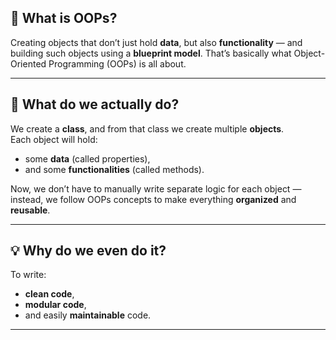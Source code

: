 
## 🔷 What is OOPs?

Creating objects that don’t just hold **data**, but also **functionality** — and building such objects using a **blueprint model**. That’s basically what Object-Oriented Programming (OOPs) is all about.

---

## 🔨 What do we actually do?

We create a **class**, and from that class we create multiple **objects**.  
Each object will hold:
- some **data** (called properties),
- and some **functionalities** (called methods).  

Now, we don’t have to manually write separate logic for each object — instead, we follow OOPs concepts to make everything **organized** and **reusable**.

---

## 💡 Why do we even do it?

To write:
- **clean code**,  
- **modular code**,  
- and easily **maintainable** code.

---